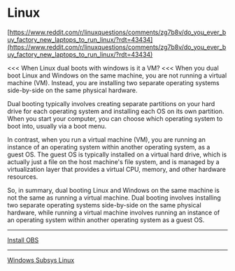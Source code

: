 # Linux

[https://www.reddit.com/r/linuxquestions/comments/zg7b8v/do_you_ever_buy_factory_new_laptops_to_run_linux/?rdt=43434](https://www.reddit.com/r/linuxquestions/comments/zg7b8v/do_you_ever_buy_factory_new_laptops_to_run_linux/?rdt=43434)

<<<
When Linux dual boots with windows is it a VM?
<<<
When you dual boot Linux and Windows on the same machine, you are not running a virtual machine (VM). Instead, you are installing two separate operating systems side-by-side on the same physical hardware.

Dual booting typically involves creating separate partitions on your hard drive for each operating system and installing each OS on its own partition. When you start your computer, you can choose which operating system to boot into, usually via a boot menu.

In contrast, when you run a virtual machine (VM), you are running an instance of an operating system within another operating system, as a guest OS. The guest OS is typically installed on a virtual hard drive, which is actually just a file on the host machine's file system, and is managed by a virtualization layer that provides a virtual CPU, memory, and other hardware resources.

So, in summary, dual booting Linux and Windows on the same machine is not the same as running a virtual machine. Dual booting involves installing two separate operating systems side-by-side on the same physical hardware, while running a virtual machine involves running an instance of an operating system within another operating system as a guest OS.

---

[Install OBS](Linux%201813a7ba23cd4e458006a25c8c7d61b0/Install%20OBS%20d2bc7836038f4e33b2acdb5a8b899040.md)

---

[Windows Subsys Linux](Linux%201813a7ba23cd4e458006a25c8c7d61b0/Windows%20Subsys%20Linux%20dad83ec4cbf140aebe0eec5ce5e162d1.md)